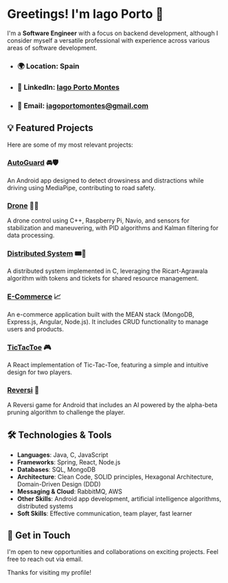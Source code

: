 # Greetings! I'm Iago Porto 👋

I'm a **Software Engineer** with a focus on backend development, although I consider myself a versatile professional with experience across various areas of software development.

- ### 🌍 **Location**: Spain  
- ### 💼 **LinkedIn**: [Iago Porto Montes](https://www.linkedin.com/in/iagoportomontes/)  
- ### 📧 **Email**: iagoportomontes@gmail.com  

## 💡 Featured Projects  

Here are some of my most relevant projects:

### [AutoGuard](https://github.com/IagoPorto/AutoGuard)  🚘🛡️
An Android app designed to detect drowsiness and distractions while driving using MediaPipe, contributing to road safety.  

### [Drone](https://github.com/IagoPorto/Drone-Firefly)  🚁✨
A drone control using C++, Raspberry Pi, Navio, and sensors for stabilization and maneuvering, with PID algorithms and Kalman filtering for data processing. 

### [Distributed System](https://github.com/IagoPorto/Sistema-Distribuido)  🎟️🚀
A distributed system implemented in C, leveraging the Ricart-Agrawala algorithm with tokens and tickets for shared resource management.  

### [E-Commerce](https://github.com/IagoPorto/E-Commerce)  📈
An e-commerce application built with the MEAN stack (MongoDB, Express.js, Angular, Node.js). It includes CRUD functionality to manage users and products.

### [TicTacToe](https://github.com/IagoPorto/TicTacToe)  🎮
A React implementation of Tic-Tac-Toe, featuring a simple and intuitive design for two players.  

### [Reversi](https://github.com/IagoPorto/Reversi)  🎲
A Reversi game for Android that includes an AI powered by the alpha-beta pruning algorithm to challenge the player.  

## 🛠️  Technologies & Tools  

- **Languages**: Java, C, JavaScript  
- **Frameworks**: Spring, React, Node.js  
- **Databases**: SQL, MongoDB  
- **Architecture**: Clean Code, SOLID principles, Hexagonal Architecture, Domain-Driven Design (DDD)  
- **Messaging & Cloud**: RabbitMQ, AWS  
- **Other Skills**: Android app development, artificial intelligence algorithms, distributed systems  
- **Soft Skills**: Effective communication, team player, fast learner  

## 💬 Get in Touch  

I'm open to new opportunities and collaborations on exciting projects. Feel free to reach out via email.  

Thanks for visiting my profile!
